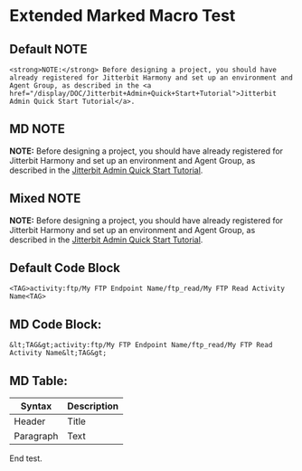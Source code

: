 # Extended Marked Macro Test

## Default NOTE

<div class="confluence-information-macro confluence-information-macro-information conf-macro output-block" data-hasbody="true" data-macro-name="info">
  <span class="aui-icon aui-icon-small aui-iconfont-info confluence-information-macro-icon"> </span>
  <div class="confluence-information-macro-body">

    <strong>NOTE:</strong> Before designing a project, you should have already registered for Jitterbit Harmony and set up an environment and Agent Group, as described in the <a href="/display/DOC/Jitterbit+Admin+Quick+Start+Tutorial">Jitterbit Admin Quick Start Tutorial</a>.

  </div>
</div>


## MD NOTE

**NOTE:** Before designing a project, you should have already registered for Jitterbit Harmony and set up an
environment and Agent Group, as described in the [Jitterbit Admin Quick Start
Tutorial](/display/DOC/Jitterbit+Admin+Quick+Start+Tutorial).


## Mixed NOTE

<div class="confluence-information-macro confluence-information-macro-information conf-macro output-block" data-hasbody="true" data-macro-name="info">
  <span class="aui-icon aui-icon-small aui-iconfont-info confluence-information-macro-icon"> </span>
  <div class="confluence-information-macro-body">

**NOTE:** Before designing a project, you should have already registered for Jitterbit Harmony and set up an
environment and Agent Group, as described in the [Jitterbit Admin Quick Start
Tutorial](/display/DOC/Jitterbit+Admin+Quick+Start+Tutorial).

  </div>
</div>


## Default Code Block

<div markdown="1" class="code panel pdl conf-macro output-block"
style="border-width: 1px;" hasbody="true" macro-name="code">

<div markdown="1" class="codeContent panelContent pdl">

``` syntaxhighlighter-pre
<TAG>activity:ftp/My FTP Endpoint Name/ftp_read/My FTP Read Activity Name<TAG>
```

</div>

</div>


## MD Code Block:

```
&lt;TAG&gt;activity:ftp/My FTP Endpoint Name/ftp_read/My FTP Read Activity Name&lt;TAG&gt;
```

## MD Table:

| Syntax    | Description |
| --------- | ----------- |
| Header    | Title       |
| Paragraph | Text        |

End test.
